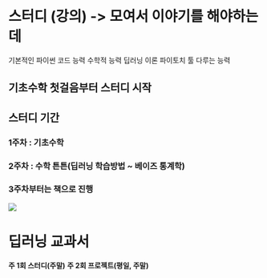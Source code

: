 # 스터디 (강의) -> 모여서 이야기를 해야하는데
기본적인 파이썬 코드 능력
수학적 능력
딥러닝 이론
파이토치 툴 다루는 능력

## 기초수학 첫걸음부터 스터디 시작
## 스터디 기간
### 1주차 : 기초수학
### 2주차 : 수학 튼튼(딥러닝 학습방법 ~ 베이즈 통계학)
### 3주차부터는 책으로 진행

![](https://i.imgur.com/boP2ZnX.png)

# 딥러닝 교과서

**주 1회 스터디(주말)**
**주 2회 프로젝트(평일, 주말)**

